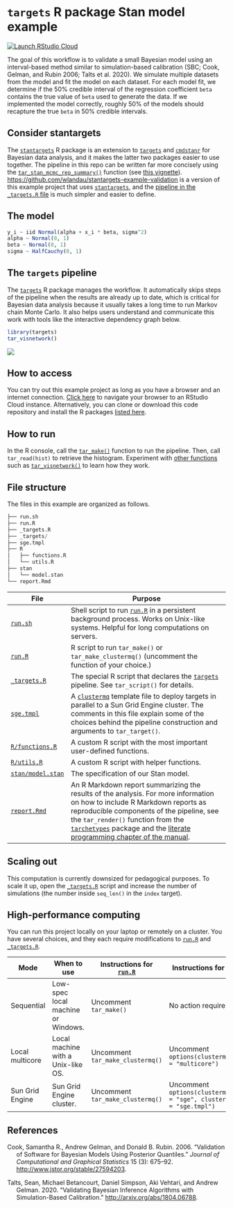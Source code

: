
# `targets` R package Stan model example

[![Launch RStudio
Cloud](https://img.shields.io/badge/RStudio-Cloud-blue)](https://rstudio.cloud/project/1430719/)

The goal of this workflow is to validate a small Bayesian model using an
interval-based method similar to simulation-based calibration (SBC;
Cook, Gelman, and Rubin 2006; Talts et al. 2020). We simulate multiple
datasets from the model and fit the model on each dataset. For each
model fit, we determine if the 50% credible interval of the regression
coefficient `beta` contains the true value of `beta` used to generate
the data. If we implemented the model correctly, roughly 50% of the
models should recapture the true `beta` in 50% credible intervals.

## Consider stantargets

The [`stantargets`](https://wlandau.github.io/stantargets/) R package is
an extension to [`targets`](https://docs.ropensci.org/targets/) and
[`cmdstanr`](https://github.com/stan-dev/cmdstanr) for Bayesian data
analysis, and it makes the latter two packages easier to use together.
The pipeline in this repo can be written far more concisely using the
[`tar_stan_mcmc_rep_summary()`](https://wlandau.github.io/stantargets/reference/tar_stan_mcmc_rep_summary.html)
function (see [this
vignette](https://wlandau.github.io/stantargets/articles/mcmc_rep.html)).
<https://github.com/wlandau/stantargets-example-validation> is a version
of this example project that uses
[`stantargets`](https://wlandau.github.io/stantargets/), and the
[pipeline in the `_targets.R`
file](https://github.com/wlandau/stantargets-example-validation/blob/main/_targets.R)
is much simpler and easier to define.

## The model

``` r
y_i ~ iid Normal(alpha + x_i * beta, sigma^2)
alpha ~ Normal(0, 1)
beta ~ Normal(0, 1)
sigma ~ HalfCauchy(0, 1)
```

## The `targets` pipeline

The [`targets`](https://github.com/wlandau/targets) R package manages
the workflow. It automatically skips steps of the pipeline when the
results are already up to date, which is critical for Bayesian data
analysis because it usually takes a long time to run Markov chain Monte
Carlo. It also helps users understand and communicate this work with
tools like the interactive dependency graph below.

``` r
library(targets)
tar_visnetwork()
```

![](./images/graph.png)

## How to access

You can try out this example project as long as you have a browser and
an internet connection. [Click
here](https://rstudio.cloud/project/1430719/) to navigate your browser
to an RStudio Cloud instance. Alternatively, you can clone or download
this code repository and install the R packages [listed
here](https://github.com/wlandau/targets-minimal/blob/03835c2aa4679dcf3f28c623a06d7505b18bee17/DESCRIPTION#L25-L30).

## How to run

In the R console, call the
[`tar_make()`](https://wlandau.github.io/targets/reference/tar_make.html)
function to run the pipeline. Then, call `tar_read(hist)` to retrieve
the histogram. Experiment with [other
functions](https://wlandau.github.io/targets/reference/index.html) such
as
[`tar_visnetwork()`](https://wlandau.github.io/targets/reference/tar_visnetwork.html)
to learn how they work.

## File structure

The files in this example are organized as follows.

``` r
├── run.sh
├── run.R
├── _targets.R
├── _targets/
├── sge.tmpl
├── R
│   ├── functions.R
│   └── utils.R
├── stan
│   └── model.stan
└── report.Rmd
```

| File                                                                                   | Purpose                                                                                                                                                                                                                                                                                                                                                                                                     |
| -------------------------------------------------------------------------------------- | ----------------------------------------------------------------------------------------------------------------------------------------------------------------------------------------------------------------------------------------------------------------------------------------------------------------------------------------------------------------------------------------------------------- |
| [`run.sh`](https://github.com/wlandau/targets-stan/blob/main/run.sh)                   | Shell script to run [`run.R`](https://github.com/wlandau/targets-stan/blob/main/run.R) in a persistent background process. Works on Unix-like systems. Helpful for long computations on servers.                                                                                                                                                                                                            |
| [`run.R`](https://github.com/wlandau/targets-stan/blob/main/run.R)                     | R script to run `tar_make()` or `tar_make_clustermq()` (uncomment the function of your choice.)                                                                                                                                                                                                                                                                                                             |
| [`_targets.R`](https://github.com/wlandau/targets-stan/blob/main/_targets.R)           | The special R script that declares the [`targets`](https://github.com/wlandau/targets) pipeline. See `tar_script()` for details.                                                                                                                                                                                                                                                                            |
| [`sge.tmpl`](https://github.com/wlandau/targets-stan/blob/main/sge.tmpl)               | A [`clustermq`](https://github.com/mschubert/clustermq) template file to deploy targets in parallel to a Sun Grid Engine cluster. The comments in this file explain some of the choices behind the pipeline construction and arguments to `tar_target()`.                                                                                                                                                   |
| [`R/functions.R`](https://github.com/wlandau/targets-stan/blob/main/R/functions.R)     | A custom R script with the most important user-defined functions.                                                                                                                                                                                                                                                                                                                                           |
| [`R/utils.R`](https://github.com/wlandau/targets-stan/blob/main/R/utils.R)             | A custom R script with helper functions.                                                                                                                                                                                                                                                                                                                                                                    |
| [`stan/model.stan`](https://github.com/wlandau/targets-stan/blob/main/stan/model.stan) | The specification of our Stan model.                                                                                                                                                                                                                                                                                                                                                                        |
| [`report.Rmd`](https://github.com/wlandau/targets-stan/blob/main/report.Rmd)           | An R Markdown report summarizing the results of the analysis. For more information on how to include R Markdown reports as reproducible components of the pipeline, see the `tar_render()` function from the [`tarchetypes`](https://wlandau.github.io/tarchetypes) package and the [literate programming chapter of the manual](https://wlandau.github.io/targets-manual/files.html#literate-programming). |

## Scaling out

This computation is currently downsized for pedagogical purposes. To
scale it up, open the
[`_targets.R`](https://github.com/wlandau/targets-stan/blob/main/_targets.R)
script and increase the number of simulations (the number inside
`seq_len()` in the `index` target).

## High-performance computing

You can run this project locally on your laptop or remotely on a
cluster. You have several choices, and they each require modifications
to [`run.R`](https://github.com/wlandau/targets-stan/blob/main/run.R)
and
[`_targets.R`](https://github.com/wlandau/targets-stan/blob/main/_targets.R).

| Mode            | When to use                        | Instructions for [`run.R`](https://github.com/wlandau/targets-stan/blob/main/run.R) | Instructions for [`_targets.R`](https://github.com/wlandau/targets-stan/blob/main/_targets.R) |
| --------------- | ---------------------------------- | ----------------------------------------------------------------------------------- | --------------------------------------------------------------------------------------------- |
| Sequential      | Low-spec local machine or Windows. | Uncomment `tar_make()`                                                              | No action required.                                                                           |
| Local multicore | Local machine with a Unix-like OS. | Uncomment `tar_make_clustermq()`                                                    | Uncomment `options(clustermq.scheduler = "multicore")`                                        |
| Sun Grid Engine | Sun Grid Engine cluster.           | Uncomment `tar_make_clustermq()`                                                    | Uncomment `options(clustermq.scheduler = "sge", clustermq.template = "sge.tmpl")`             |

## References

<div id="refs" class="references hanging-indent">

<div id="ref-cook2006">

Cook, Samantha R., Andrew Gelman, and Donald B. Rubin. 2006. “Validation
of Software for Bayesian Models Using Posterior Quantiles.” *Journal of
Computational and Graphical Statistics* 15 (3): 675–92.
<http://www.jstor.org/stable/27594203>.

</div>

<div id="ref-talts2020">

Talts, Sean, Michael Betancourt, Daniel Simpson, Aki Vehtari, and Andrew
Gelman. 2020. “Validating Bayesian Inference Algorithms with
Simulation-Based Calibration.” <http://arxiv.org/abs/1804.06788>.

</div>

</div>
